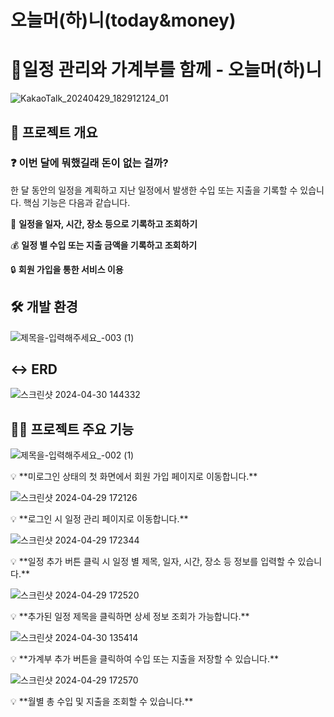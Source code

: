 # 오늘머(하)니(today&money)

# 📅일정 관리와 가계부를 함께 - 오늘머(하)니

![KakaoTalk_20240429_182912124_01](https://github.com/leejinsol234/today_mohani/assets/140874690/6673dd38-6524-4a14-b182-12e577fb422b)

## 🔖 프로젝트 개요

### ❓ 이번 달에 뭐했길래 돈이 없는 걸까?

한 달 동안의 일정을 계획하고 지난 일정에서 발생한 수입 또는 지출을 기록할 수 있습니다.
핵심 기능은 다음과 같습니다.

📅 **일정을 일자, 시간, 장소 등으로 기록하고 조회하기**

💰 **일정 별 수입 또는 지출 금액을 기록하고 조회하기**

🔒 **회원 가입을 통한 서비스 이용**


## 🛠️ 개발 환경

![제목을-입력해주세요_-003 (1)](https://github.com/leejinsol234/today_mohani/assets/140874690/a2272aeb-54c3-4909-82dc-5d88fad0d573)

## ↔️ ERD

![스크린샷 2024-04-30 144332](https://github.com/leejinsol234/today_mohani/assets/140874690/62099701-37c2-428d-b0fb-15d44b992026)


## 👩‍💻 프로젝트 주요 기능

![제목을-입력해주세요_-002 (1)](https://github.com/leejinsol234/today_mohani/assets/140874690/8ce253ed-72a3-468a-9f2f-022a7a8b1309)

<aside>
💡 **미로그인 상태의 첫 화면에서 회원 가입 페이지로 이동합니다.**

</aside>

![스크린샷 2024-04-29 172126](https://github.com/leejinsol234/today_mohani/assets/140874690/672f293f-7d3b-4c57-ab5d-8c66ab4d4c26)

<aside>
💡 **로그인 시 일정 관리 페이지로 이동합니다.**

</aside>

![스크린샷 2024-04-29 172344](https://github.com/leejinsol234/today_mohani/assets/140874690/df28b06f-dfed-4cb0-9762-140661e7ee0a)

<aside>
💡 **일정 추가 버튼 클릭 시 일정 별 제목, 일자, 시간, 장소 등 정보를 입력할 수 있습니다.**

</aside>

![스크린샷 2024-04-29 172520](https://github.com/leejinsol234/today_mohani/assets/140874690/5d1a7efa-f2b2-48c1-8e17-e4f5f9ccf3a8)

<aside>
💡 **추가된 일정 제목을 클릭하면 상세 정보 조회가 가능합니다.**

</aside>

![스크린샷 2024-04-30 135414](https://github.com/leejinsol234/today_mohani/assets/140874690/5db11014-e8e7-4d44-9b16-6047849ce140)

<aside>
💡 **가계부 추가 버튼을 클릭하여 수입 또는 지출을 저장할 수 있습니다.**

</aside>

![스크린샷 2024-04-29 172570](https://github.com/leejinsol234/today_mohani/assets/140874690/42e87110-67ef-4e69-8243-b4acde9e950e)

<aside>
💡 **월별 총 수입 및 지출을 조회할 수 있습니다.**

</aside>
